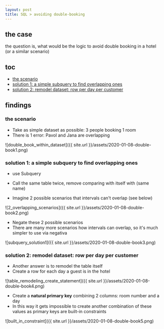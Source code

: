 ```yaml
---
layout: post
title: SQL > avoiding double-booking
---
```

## the case	
the question is, what would be the logic to avoid double booking in a hotel (or a similar scenario)

## toc
<!-- TOC -->

- [the scenario](#the-scenario)
- [solution 1: a simple subquery to find overlapping ones](#solution-1-a-simple-subquery-to-find-overlapping-ones)
- [solution 2: remodel dataset: row per day per customer](#solution-2-remodel-dataset-row-per-day-per-customer)

<!-- /TOC -->

## findings
### the scenario
* Take as simple dataset as possible: 3 people booking 1 room 
* There is 1 error: Pavol and Jana are overlapping
 
 ![double_book_within_dataset]({{ site.url }}/assets/2020-01-08-double-book1.png)

###  solution 1: a simple subquery to find overlapping ones 
* use Subquery 


* Call the same table twice, remove comparing with itself with (same name) 
* Imagine 2 possible scenarios that intervals can't overlap (see below)

![2_overlapping_scenarios]({{ site.url }}/assets/2020-01-08-double-book2.png)

* Negate these 2 possible scenarios 
* There are many more scenarios how intervals can overlap, so it's much simpler to use via negativa  

![subquery_solution1]({{ site.url }}/assets/2020-01-08-double-book3.png)

### solution 2: remodel dataset: row per day per customer
* Another answer is to remodel the table itself 
* Create a row for each day a guest is in the hotel

![table_remodeling_create_statement]({{ site.url }}/assets/2020-01-08-double-book4.png)

* Create a **natural primary key** combining 2 columns: room number and a day  
* In this way it gets impossible to create another combination of these values as primary keys are built-in constraints 
 
 ![built_in_constraint]({{ site.url }}/assets/2020-01-08-double-book5.png)